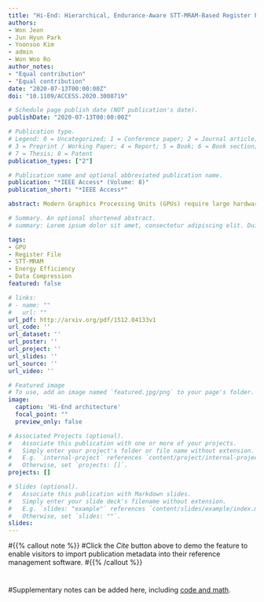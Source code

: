 ```yaml
---
title: "Hi-End: Hierarchical, Endurance-Aware STT-MRAM-Based Register File for Energy-Efficient GPUs"
authors:
- Won Jeon
- Jun Hyun Park
- Yoonsoo Kim
- admin
- Won Woo Ro
author_notes:
- "Equal contribution"
- "Equal contribution"
date: "2020-07-13T00:00:00Z"
doi: "10.1109/ACCESS.2020.3008719"

# Schedule page publish date (NOT publication's date).
publishDate: "2020-07-13T00:00:00Z"

# Publication type.
# Legend: 0 = Uncategorized; 1 = Conference paper; 2 = Journal article;
# 3 = Preprint / Working Paper; 4 = Report; 5 = Book; 6 = Book section;
# 7 = Thesis; 8 = Patent
publication_types: ["2"]

# Publication name and optional abbreviated publication name.
publication: "*IEEE Access* (Volume: 8)"
publication_short: "*IEEE Access*"

abstract: Modern Graphics Processing Units (GPUs) require large hardware resources for massive parallel thread executions. In particular, modern GPUs have a large register file composed of Static Random Access Memory (SRAM). Due to the high leakage current of SRAM, the register file consumes approximately 20% of the total GPU energy. The energy efficiency of the register file becomes more critical as the throughput of GPUs increases. For more energy-efficient GPUs, the usage of non-volatile memory such as Spin-Transfer Torque Magnetic Random Access Memory (STT-MRAM) as the GPU register file has been studied extensively. STT-MRAM requires a lower leakage current compared to SRAM and provides an appropriate read performance. However, using STT-MRAM directly in the GPU register file causes problems in performance and endurance because of complicated write procedures and material characteristics. To overcome these challenges, we propose a novel register file architecture and its management system for GPUs, named Hi-End, which exploits the data locality and compressibility of the register file. For STT-MRAM-based GPU register files, Hi-End increases the data write performance and endurance by caching and data compression, respectively. In our evaluation, Hi-End enhances the energy efficiency of a GPU register file by 70.02% and reduces the write operations by up to 95.98% with negligible performance degradation compared to SRAM-based register files.

# Summary. An optional shortened abstract.
# summary: Lorem ipsum dolor sit amet, consectetur adipiscing elit. Duis posuere tellus ac convallis placerat. Proin tincidunt magna sed ex sollicitudin condimentum.

tags:
- GPU
- Register File
- STT-MRAM
- Energy Efficiency
- Data Compression
featured: false

# links:
# - name: ""
#   url: ""
url_pdf: http://arxiv.org/pdf/1512.04133v1
url_code: ''
url_dataset: ''
url_poster: ''
url_project: ''
url_slides: ''
url_source: ''
url_video: ''

# Featured image
# To use, add an image named `featured.jpg/png` to your page's folder. 
image:
  caption: 'Hi-End architecture'
  focal_point: ""
  preview_only: false

# Associated Projects (optional).
#   Associate this publication with one or more of your projects.
#   Simply enter your project's folder or file name without extension.
#   E.g. `internal-project` references `content/project/internal-project/index.md`.
#   Otherwise, set `projects: []`.
projects: []

# Slides (optional).
#   Associate this publication with Markdown slides.
#   Simply enter your slide deck's filename without extension.
#   E.g. `slides: "example"` references `content/slides/example/index.md`.
#   Otherwise, set `slides: ""`.
slides:
---
```


#{{% callout note %}}
#Click the *Cite* button above to demo the feature to enable visitors to import publication metadata into their reference management software.
#{{% /callout %}}
#
#Supplementary notes can be added here, including [code and math](https://sourcethemes.com/academic/docs/writing-markdown-latex/).
